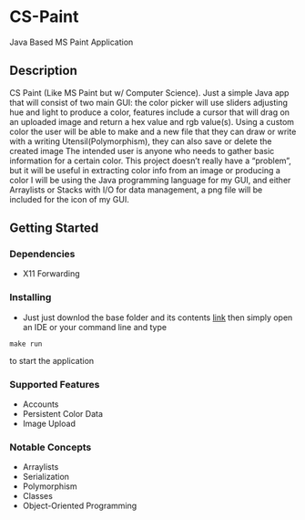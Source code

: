 # CS-Paint

Java Based MS Paint Application

## Description

CS Paint (Like MS Paint but w/ Computer Science). Just a simple Java app that will consist of two main GUI: the color picker will use sliders adjusting hue and light to produce a color, features include a cursor that will drag on an uploaded image and return a hex value and rgb value(s). 
Using a custom color the user will be able to make and a new file that they can draw or write with a writing Utensil(Polymorphism), they can also save or delete the created image
The intended user is anyone who needs to gather basic information for a certain color. This project doesn’t really have a “problem”, but it will be useful in extracting color info from an image or producing a color 
I will be using the Java programming language for my GUI, and either Arraylists or Stacks with I/O for data management, a png file will be included for the icon of my GUI.

## Getting Started

### Dependencies

* X11 Forwarding

### Installing

* Just just downlod the base folder and its contents [link](https://testflight.apple.com/join/947cRtnp) then simply open an IDE or your command line and type 

 ```make run ```

to start the application

### Supported Features
* Accounts
* Persistent Color Data
* Image Upload

### Notable Concepts
* Arraylists
* Serialization
* Polymorphism
* Classes
* Object-Oriented Programming
